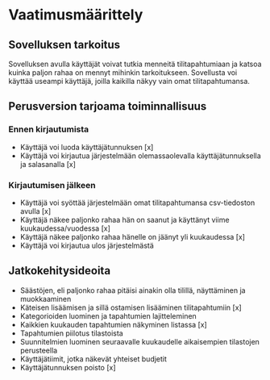 # Vaatimusmäärittely

## Sovelluksen tarkoitus

Sovelluksen avulla käyttäjät voivat tutkia menneitä tilitapahtumiaan ja katsoa kuinka paljon rahaa on mennyt mihinkin tarkoitukseen.
Sovellusta voi käyttää useampi käyttäjä, joilla kaikilla näkyy vain omat tilitapahtumansa.

## Perusversion tarjoama toiminnallisuus

### Ennen kirjautumista
- Käyttäjä voi luoda käyttäjätunnuksen [x]
- Käyttäjä voi kirjautua järjestelmään olemassaolevalla käyttäjätunnuksella ja salasanalla [x]

### Kirjautumisen jälkeen

- Käyttäjä voi syöttää järjestelmään omat tilitapahtumansa csv-tiedoston avulla [x]
- Käyttäjä näkee paljonko rahaa hän on saanut ja käyttänyt viime kuukaudessa/vuodessa [x]
- Käyttäjä näkee paljonko rahaa hänelle on jäänyt yli kuukaudessa [x]
- Käyttäjä voi kirjautua ulos järjestelmästä

## Jatkokehitysideoita

- Säästöjen, eli paljonko rahaa pitäisi ainakin olla tilillä, näyttäminen ja muokkaaminen
- Käteisen lisäämisen ja sillä ostamisen lisääminen tilitapahtumiin [x]
- Kategorioiden luominen ja tapahtumien lajitteleminen
- Kaikkien kuukauden tapahtumien näkyminen listassa [x]
- Tapahtumien piilotus tilastoista
- Suunnitelmien luominen seuraavalle kuukaudelle aikaisempien tilastojen perusteella
- Käyttäjätiimit, jotka näkevät yhteiset budjetit
- Käyttäjätunnuksen poisto [x]
